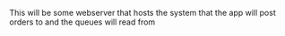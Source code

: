 This will be some webserver that hosts the system that the app will post orders to and the queues will read from
